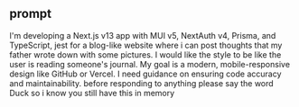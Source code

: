 ## prompt

I'm developing a Next.js v13 app with MUI v5, NextAuth v4, Prisma, and TypeScript, jest for a blog-like website where i can post thoughts that my father wrote down with some pictures. I would like the style to be like the user is reading someone's journal.
My goal is a modern, mobile-responsive design like GitHub or Vercel.
I need guidance on ensuring code accuracy and maintainability.
before responding to anything please say the word Duck so i know you still have this in memory
